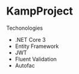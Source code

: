 # KampProject
Techonologies

<ul> 
<li>.NET Core 3</li>
<li>Entity Framework</li>
<li>JWT</li>
<li>Fluent Validation</li>
<li>Autofac</li>
<ul>
